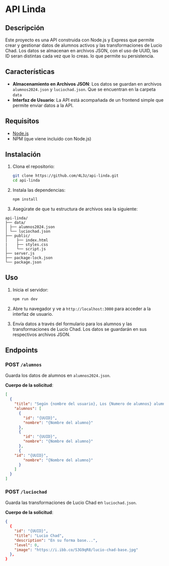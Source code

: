 
# API Linda

## Descripción

Este proyecto es una API construida con Node.js y Express que permite crear y gestionar datos de alumnos activos y las transformaciones de Lucio Chad. Los datos se almacenan en archivos JSON, con el uso de UUID, las ID seran distintas cada vez que lo creas. lo que permite su persistencia.

## Características

- **Almacenamiento en Archivos JSON**: Los datos se guardan en archivos `alumnos2024.json` y `luciochad.json`. Que se encuentran en la carpeta `data`
- **Interfaz de Usuario**: La API está acompañada de un frontend simple que permite enviar datos a la API.

## Requisitos

- [Node.js](https://nodejs.org/)
- NPM (que viene incluido con Node.js)

## Instalación

1. Clona el repositorio:

   ```bash
   git clone https://github.com/4L3z/api-linda.git
   cd api-linda
   ```

2. Instala las dependencias:

   ```bash
   npm install
   ```

3. Asegúrate de que tu estructura de archivos sea la siguiente:

```
api-linda/ 
├── data/ 
│ ├── alumnos2024.json 
│ └── luciochad.json 
├── public/ 
│    ├── index.html
|    ├── styles.css
│    └── script.js
├── server.js 
├── package-lock.json
└── package.json
```

## Uso

1. Inicia el servidor:

   ```bash
   npm run dev
   ```

2. Abre tu navegador y ve a `http://localhost:3000` para acceder a la interfaz de usuario.

3. Envía datos a través del formulario para los alumnos y las transformaciones de Lucio Chad. Los datos se guardarán en sus respectivos archivos JSON.

## Endpoints

### POST `/alumnos`

Guarda los datos de alumnos en `alumnos2024.json`.

**Cuerpo de la solicitud**:
```json
[
  {
    "title": "Según {nombre del usuario}, Los {Numero de alumnos} alumnos más activos en la clase son",
    "alumnos": [
      {
        "id": "{UUID}",
        "nombre": "{Nombre del alumno}"
      },
      {
        "id": "{UUID}",
        "nombre": "{Nombre del alumno}"
      },
      {
    "id": "{UUID}",
        "nombre": "{Nombre del alumno}"
      }
    ]
  }
]
```

### POST `/luciochad`

Guarda las transformaciones de Lucio Chad en `luciochad.json`.

**Cuerpo de la solicitud**:
```json
{
  {
    "id": "{UUID}",
    "title": "Lucio Chad",
    "description": "En su forma base...",
    "level": 0,
    "image": "https://i.ibb.co/S3G9qR8/lucio-chad-base.jpg"
  },
}
```
